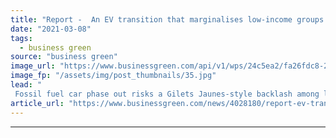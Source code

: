 ```yaml
---
title: "Report -  An EV transition that marginalises low-income groups could undermine the 'whole net zero project'"
date: "2021-03-08"
tags: 
  - business green
source: "business green"
image_url: "https://www.businessgreen.com/api/v1/wps/24c5ea2/fa26fdc8-2124-493e-9555-5d45e29c226b/7/EV-Charging-800-450px-185x114.jpg"
image_fp: "/assets/img/post_thumbnails/35.jpg"
lead: "
 Fossil fuel car phase out risks a Gilets Jaunes-style backlash among low income groups if efforts to improve access to charge points are not stepped up, the Social Market Foundation warns ..."
article_url: "https://www.businessgreen.com/news/4028180/report-ev-transition-marginalises-low-income-undermine-whole-net-zero-project"
---
```


---
